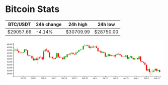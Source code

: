 # Bitcoin Stats

BTC/USDT|24h change|24h high|24h low|
|---|---|---|---|
|$29057.69|-4.14%|$30709.99|$28750.00|

<img src="./chart.svg">
